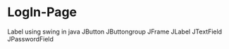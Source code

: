# LogIn-Page 
Label using swing in java 
JButton
JButtongroup
JFrame
JLabel
JTextField
JPasswordField
